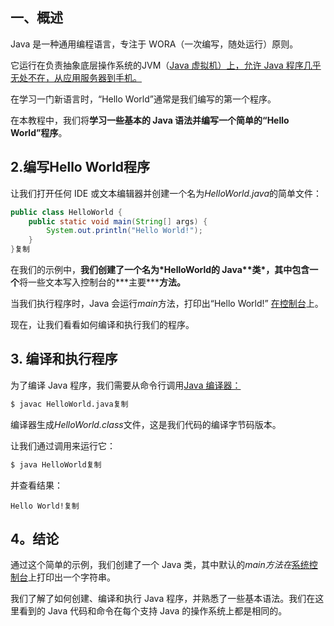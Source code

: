 ## 一、概述

Java 是一种通用编程语言，专注于 WORA（一次编写，随处运行）原则。

它运行在负责抽象底层操作系统的JVM（[Java 虚拟机）上，允许 Java 程序几乎无处不在，从应用服务器到手机。](https://www.baeldung.com/jvm-vs-jre-vs-jdk)

在学习一门新语言时，“Hello World”通常是我们编写的第一个程序。

在本教程中，我们将**学习一些基本的 Java 语法并编写一个简单的“Hello World”程序**。

## 2.编写Hello World程序

让我们打开任何 IDE 或文本编辑器并创建一个名为*HelloWorld.java*的简单文件：

```java
public class HelloWorld {
    public static void main(String[] args) {
        System.out.println("Hello World!");
    }
}复制
```

在我们的示例中，**我们创建了一个名为\*HelloWorld的 Java\**类\*，其中包含一个**将一些文本写入控制台的***主要\*****方法。**

当我们执行程序时，Java 会运行*main*方法，打印出“Hello World!” [在控制台](https://www.baeldung.com/java-console-input-output)上。

现在，让我们看看如何编译和执行我们的程序。

## 3. 编译和执行程序

为了编译 Java 程序，我们需要从命令行调用[Java 编译器：](https://www.baeldung.com/javac)

```bash
$ javac HelloWorld.java复制
```

编译器生成*HelloWorld.class*文件，这是我们代码的编译字节码版本。

让我们通过调用来运行它：

```java
$ java HelloWorld复制
```

并查看结果：

```plaintext
Hello World!复制
```

## 4。结论

通过这个简单的示例，我们创建了一个 Java 类，其中默认的*main方法在*[系统控制台](https://www.baeldung.com/java-lang-system)上打印出一个字符串。

我们了解了如何创建、编译和执行 Java 程序，并熟悉了一些基本语法。我们在这里看到的 Java 代码和命令在每个支持 Java 的操作系统上都是相同的。